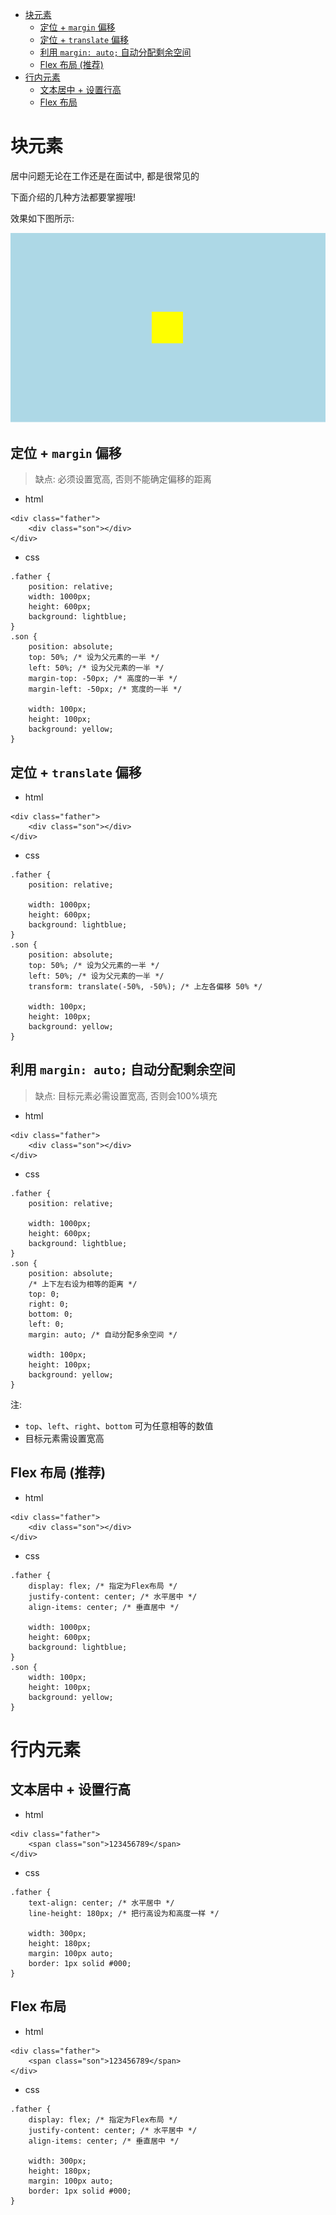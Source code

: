 <!--
 * @Author: shenxh
 * @Date: 2021-12-13 17:14:34
 * @LastEditors: shenxh
 * @LastEditTime: 2021-12-16 09:52:06
 * @Description: CSS 居中对齐
-->

- [块元素](#块元素)
  - [定位 + `margin` 偏移](#定位--margin-偏移)
  - [定位 + `translate` 偏移](#定位--translate-偏移)
  - [利用 `margin: auto;` 自动分配剩余空间](#利用-margin-auto-自动分配剩余空间)
  - [Flex 布局 (推荐)](#flex-布局-推荐)
- [行内元素](#行内元素)
  - [文本居中 + 设置行高](#文本居中--设置行高)
  - [Flex 布局](#flex-布局)

# 块元素
居中问题无论在工作还是在面试中, 都是很常见的

下面介绍的几种方法都要掌握哦!

效果如下图所示:

![](./images/1639558296234.png)  


## 定位 + `margin` 偏移
> 缺点: 必须设置宽高, 否则不能确定偏移的距离

+ html
```
<div class="father">
    <div class="son"></div>
</div>
```
+ css
```
.father {
    position: relative;
    width: 1000px;
    height: 600px;
    background: lightblue;
}
.son {
    position: absolute;
    top: 50%; /* 设为父元素的一半 */
    left: 50%; /* 设为父元素的一半 */
    margin-top: -50px; /* 高度的一半 */
    margin-left: -50px; /* 宽度的一半 */

    width: 100px;
    height: 100px;
    background: yellow;
}
```
## 定位 + `translate` 偏移
+ html
```
<div class="father">
    <div class="son"></div>
</div>
```
+ css
```
.father {
    position: relative;

    width: 1000px;
    height: 600px;
    background: lightblue;
}
.son {
    position: absolute;
    top: 50%; /* 设为父元素的一半 */
    left: 50%; /* 设为父元素的一半 */
    transform: translate(-50%, -50%); /* 上左各偏移 50% */

    width: 100px;
    height: 100px;
    background: yellow;
}
```

## 利用 `margin: auto;` 自动分配剩余空间
> 缺点: 目标元素必需设置宽高, 否则会100%填充

+ html
```
<div class="father">
    <div class="son"></div>
</div>
```
+ css
```
.father {
    position: relative;

    width: 1000px;
    height: 600px;
    background: lightblue;
}
.son {
    position: absolute;
    /* 上下左右设为相等的距离 */
    top: 0;
    right: 0;
    bottom: 0;
    left: 0;
    margin: auto; /* 自动分配多余空间 */

    width: 100px;
    height: 100px;
    background: yellow;
}
```
注: 
+ `top`、`left`、`right`、`bottom` 可为任意相等的数值
+ 目标元素需设置宽高

## Flex 布局 (推荐)
+ html
```
<div class="father">
    <div class="son"></div>
</div>
```
+ css
```
.father {
    display: flex; /* 指定为Flex布局 */
    justify-content: center; /* 水平居中 */
    align-items: center; /* 垂直居中 */

    width: 1000px;
    height: 600px;
    background: lightblue;
}
.son {
    width: 100px;
    height: 100px;
    background: yellow;
}
```

# 行内元素

## 文本居中 + 设置行高
+ html
```
<div class="father">
    <span class="son">123456789</span>
</div>
```
+ css
```
.father {
    text-align: center; /* 水平居中 */
    line-height: 180px; /* 把行高设为和高度一样 */

    width: 300px;
    height: 180px;
    margin: 100px auto;
    border: 1px solid #000;
}
```

## Flex 布局
+ html
```
<div class="father">
    <span class="son">123456789</span>
</div>
```
+ css
```
.father {
    display: flex; /* 指定为Flex布局 */
    justify-content: center; /* 水平居中 */
    align-items: center; /* 垂直居中 */

    width: 300px;
    height: 180px;
    margin: 100px auto;
    border: 1px solid #000;
}
```
